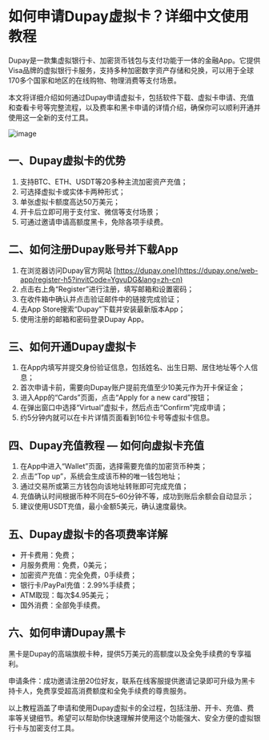 # 如何申请Dupay虚拟卡？详细中文使用教程

Dupay是一款集虚拟银行卡、加密货币钱包与支付功能于一体的金融App。它提供Visa品牌的虚拟银行卡服务，支持多种加密数字资产存储和兑换，可以用于全球170多个国家和地区的在线购物、物理消费等支付场景。

本文将详细介绍如何通过Dupay申请虚拟卡，包括软件下载、虚拟卡申请、充值和查看卡号等完整流程，以及费率和黑卡申请的详情介绍，确保你可以顺利开通并使用这一全新的支付工具。

![image](https://github.com/rathelkoda/Dupay/assets/169784648/a71ef37a-df7b-4bc3-a410-177809db09e0)

## 一、Dupay虚拟卡的优势

1. 支持BTC、ETH、USDT等20多种主流加密资产充值；
2. 可选择虚拟卡或实体卡两种形式；
3. 单张虚拟卡额度高达50万美元；
4. 开卡后立即可用于支付宝、微信等支付场景；
5. 可通过邀请申请高额度黑卡，免除各项手续费。

## 二、如何注册Dupay账号并下载App

1. 在浏览器访问Dupay官方网站 [https://dupay.one](https://dupay.one/web-app/register-h5?invitCode=YgvuDG&lang=zh-cn)
2. 点击右上角“Register”进行注册，填写邮箱和设置密码；
3. 在收件箱中确认并点击验证邮件中的链接完成验证；
4. 去App Store搜索“Dupay”下载并安装最新版本App；
5. 使用注册的邮箱和密码登录Dupay App。

## 三、如何开通Dupay虚拟卡

1. 在App内填写并提交身份验证信息，包括姓名、出生日期、居住地址等个人信息；
2. 首次申请卡前，需要向Dupay账户提前充值至少10美元作为开卡保证金；
3. 进入App的“Cards”页面，点击“Apply for a new card”按钮；
4. 在弹出窗口中选择“Virtual”虚拟卡，然后点击“Confirm”完成申请；
5. 约5分钟内就可以在卡片详情页面看到16位卡号等虚拟卡信息。

## 四、Dupay充值教程 — 如何向虚拟卡充值

1. 在App中进入“Wallet”页面，选择需要充值的加密货币种类；
2. 点击“Top up”，系统会生成该币种的唯一钱包地址；
3. 通过交易所或第三方钱包向该地址转账即可完成充值；
4. 充值确认时间根据币种不同在5–60分钟不等，成功到账后余额会自动显示；
5. 建议使用USDT充值，最小金额5美元，确认速度最快。

## 五、Dupay虚拟卡的各项费率详解

- 开卡费用：免费；
- 月服务费用：免费，0美元；
- 加密资产充值：完全免费，0手续费；
- 银行卡/PayPal充值：2.99%手续费；
- ATM取现：每次$4.95美元；
- 国外消费：全部免手续费。

## 六、如何申请Dupay黑卡

黑卡是Dupay的高端旗舰卡种，提供5万美元的高额度以及全免手续费的专享福利。

申请条件：成功邀请注册20位好友，联系在线客服提供邀请记录即可升级为黑卡持卡人，免费享受超高消费额度和全免手续费的尊贵服务。

以上教程涵盖了申请和使用Dupay虚拟卡的全过程，包括注册、开卡、充值、费率等关键细节。希望可以帮助你快速理解并使用这个功能强大、安全方便的虚拟银行卡与加密支付工具。
